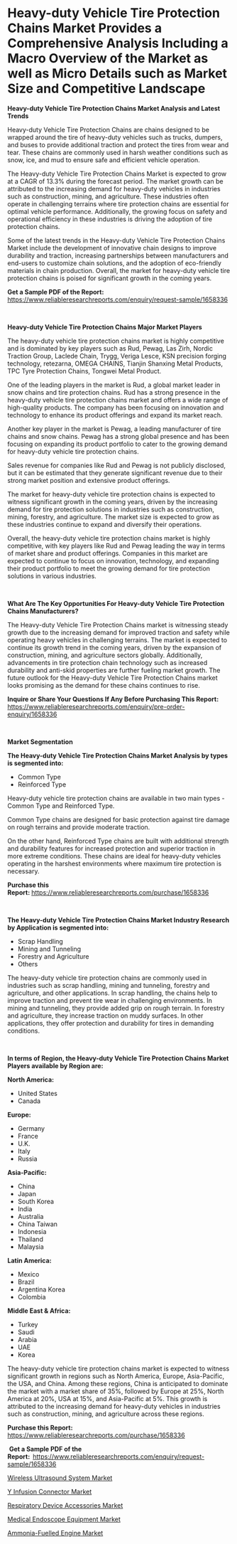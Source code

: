 <p><h1>Heavy-duty Vehicle Tire Protection Chains Market Provides a Comprehensive Analysis Including a Macro Overview of the Market as well as Micro Details such as Market Size and Competitive Landscape</h1></p><p><strong>Heavy-duty Vehicle Tire Protection Chains Market Analysis and Latest Trends</strong></p>
<p><p>Heavy-duty Vehicle Tire Protection Chains are chains designed to be wrapped around the tire of heavy-duty vehicles such as trucks, dumpers, and buses to provide additional traction and protect the tires from wear and tear. These chains are commonly used in harsh weather conditions such as snow, ice, and mud to ensure safe and efficient vehicle operation.</p><p>The Heavy-duty Vehicle Tire Protection Chains Market is expected to grow at a CAGR of 13.3% during the forecast period. The market growth can be attributed to the increasing demand for heavy-duty vehicles in industries such as construction, mining, and agriculture. These industries often operate in challenging terrains where tire protection chains are essential for optimal vehicle performance. Additionally, the growing focus on safety and operational efficiency in these industries is driving the adoption of tire protection chains.</p><p>Some of the latest trends in the Heavy-duty Vehicle Tire Protection Chains Market include the development of innovative chain designs to improve durability and traction, increasing partnerships between manufacturers and end-users to customize chain solutions, and the adoption of eco-friendly materials in chain production. Overall, the market for heavy-duty vehicle tire protection chains is poised for significant growth in the coming years.</p></p>
<p><strong>Get a Sample PDF of the Report:&nbsp;</strong> <a href="https://www.reliableresearchreports.com/enquiry/request-sample/1658336">https://www.reliableresearchreports.com/enquiry/request-sample/1658336</a></p>
<p>&nbsp;</p>
<p><strong>Heavy-duty Vehicle Tire Protection Chains Major Market Players</strong></p>
<p><p>The heavy-duty vehicle tire protection chains market is highly competitive and is dominated by key players such as Rud, Pewag, Las Zirh, Nordic Traction Group, Laclede Chain, Trygg, Veriga Lesce, KSN precision forging technology, retezarna, OMEGA CHAINS, Tianjin Shanxing Metal Products, TPC Tyre Protection Chains, Tongwei Metal Product.</p><p>One of the leading players in the market is Rud, a global market leader in snow chains and tire protection chains. Rud has a strong presence in the heavy-duty vehicle tire protection chains market and offers a wide range of high-quality products. The company has been focusing on innovation and technology to enhance its product offerings and expand its market reach.</p><p>Another key player in the market is Pewag, a leading manufacturer of tire chains and snow chains. Pewag has a strong global presence and has been focusing on expanding its product portfolio to cater to the growing demand for heavy-duty vehicle tire protection chains.</p><p>Sales revenue for companies like Rud and Pewag is not publicly disclosed, but it can be estimated that they generate significant revenue due to their strong market position and extensive product offerings.</p><p>The market for heavy-duty vehicle tire protection chains is expected to witness significant growth in the coming years, driven by the increasing demand for tire protection solutions in industries such as construction, mining, forestry, and agriculture. The market size is expected to grow as these industries continue to expand and diversify their operations.</p><p>Overall, the heavy-duty vehicle tire protection chains market is highly competitive, with key players like Rud and Pewag leading the way in terms of market share and product offerings. Companies in this market are expected to continue to focus on innovation, technology, and expanding their product portfolio to meet the growing demand for tire protection solutions in various industries.</p></p>
<p>&nbsp;</p>
<p><strong>What Are The Key Opportunities For Heavy-duty Vehicle Tire Protection Chains Manufacturers?</strong></p>
<p><p>The Heavy-duty Vehicle Tire Protection Chains market is witnessing steady growth due to the increasing demand for improved traction and safety while operating heavy vehicles in challenging terrains. The market is expected to continue its growth trend in the coming years, driven by the expansion of construction, mining, and agriculture sectors globally. Additionally, advancements in tire protection chain technology such as increased durability and anti-skid properties are further fueling market growth. The future outlook for the Heavy-duty Vehicle Tire Protection Chains market looks promising as the demand for these chains continues to rise.</p></p>
<p><strong>Inquire or Share Your Questions If Any Before Purchasing This Report:</strong> <a href="https://www.reliableresearchreports.com/enquiry/pre-order-enquiry/1658336">https://www.reliableresearchreports.com/enquiry/pre-order-enquiry/1658336</a></p>
<p>&nbsp;</p>
<p><strong>Market Segmentation</strong></p>
<p><strong>The Heavy-duty Vehicle Tire Protection Chains Market Analysis by types is segmented into:</strong></p>
<p><ul><li>Common Type</li><li>Reinforced Type</li></ul></p>
<p><p>Heavy-duty vehicle tire protection chains are available in two main types - Common Type and Reinforced Type. </p><p>Common Type chains are designed for basic protection against tire damage on rough terrains and provide moderate traction. </p><p>On the other hand, Reinforced Type chains are built with additional strength and durability features for increased protection and superior traction in more extreme conditions. These chains are ideal for heavy-duty vehicles operating in the harshest environments where maximum tire protection is necessary.</p></p>
<p><strong>Purchase this Report:&nbsp;</strong><a href="https://www.reliableresearchreports.com/purchase/1658336">https://www.reliableresearchreports.com/purchase/1658336</a></p>
<p>&nbsp;</p>
<p><strong>The Heavy-duty Vehicle Tire Protection Chains Market Industry Research by Application is segmented into:</strong></p>
<p><ul><li>Scrap Handling</li><li>Mining and Tunneling</li><li>Forestry and Agriculture</li><li>Others</li></ul></p>
<p><p>The heavy-duty vehicle tire protection chains are commonly used in industries such as scrap handling, mining and tunneling, forestry and agriculture, and other applications. In scrap handling, the chains help to improve traction and prevent tire wear in challenging environments. In mining and tunneling, they provide added grip on rough terrain. In forestry and agriculture, they increase traction on muddy surfaces. In other applications, they offer protection and durability for tires in demanding conditions.</p></p>
<p>&nbsp;</p>
<p><strong>In terms of Region, the Heavy-duty Vehicle Tire Protection Chains Market Players available by Region are:</strong></p>
<p>
    <p> <strong> North America: </strong>
        <ul>
            <li>United States</li>
            <li>Canada</li>
        </ul>
        </p> 
    <p> <strong> Europe: </strong>
        <ul>
            <li>Germany</li>
            <li>France</li>
            <li>U.K.</li>
            <li>Italy</li>
            <li>Russia</li>
        </ul>
        </p> 
    <p> <strong> Asia-Pacific: </strong>
        <ul>
            <li>China</li>
            <li>Japan</li>
            <li>South Korea</li>
            <li>India</li>
            <li>Australia</li>
            <li>China Taiwan</li>
            <li>Indonesia</li>
            <li>Thailand</li>
            <li>Malaysia</li>
        </ul>
        </p> 
    <p> <strong> Latin America: </strong>
        <ul>
            <li>Mexico</li>
            <li>Brazil</li>
            <li>Argentina Korea</li>
            <li>Colombia</li>
        </ul>
        </p> 
    <p> <strong> Middle East & Africa: </strong>
        <ul>
            <li>Turkey</li>
            <li>Saudi</li>
            <li>Arabia</li>
            <li>UAE</li>
            <li>Korea</li>
        </ul>
    </p>
    </p>
<p><p>The heavy-duty vehicle tire protection chains market is expected to witness significant growth in regions such as North America, Europe, Asia-Pacific, the USA, and China. Among these regions, China is anticipated to dominate the market with a market share of 35%, followed by Europe at 25%, North America at 20%, USA at 15%, and Asia-Pacific at 5%. This growth is attributed to the increasing demand for heavy-duty vehicles in industries such as construction, mining, and agriculture across these regions.</p></p>
<p><strong>Purchase this Report: </strong><a href="https://www.reliableresearchreports.com/purchase/1658336">https://www.reliableresearchreports.com/purchase/1658336</a></p>
<p>&nbsp;<strong>Get a Sample PDF of the Report:&nbsp;&nbsp;</strong><a href="https://www.reliableresearchreports.com/enquiry/request-sample/1658336">https://www.reliableresearchreports.com/enquiry/request-sample/1658336</a></p>
<p><strong></strong></p>
<p><p><a href="https://medium.com/@amirwisozk/wireless-ultrasound-system-market-competitive-analysis-market-trends-and-forecast-to-2031-04972c3c5393">Wireless Ultrasound System Market</a></p><p><a href="https://medium.com/p/47d68594b5cc/edit">Y Infusion Connector Market</a></p><p><a href="https://github.com/yemakinde/Market-Research-Report-List-1/blob/main/respiratory-device-accessories-market.md">Respiratory Device Accessories Market</a></p><p><a href="https://medium.com/@amirwisozk/medical-endoscope-equipment-market-trends-forecast-and-competitive-analysis-to-2031-26505c9ab9c0">Medical Endoscope Equipment Market</a></p><p><a href="https://github.com/Alonsoolds3wq1d81czn8rbol/Market-Research-Report-List-1/blob/main/ammonia-fuelled-engine-market.md">Ammonia-Fuelled Engine Market</a></p></p>